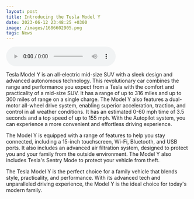 ```yaml
--- 
layout: post 
title: Introducing the Tesla Model Y
date: 2023-06-12 23:48:25 +0300 
image: /images/1686602905.png
tags: News 
--- 
```


<audio controls>
        <source src="/audios/1686602905.mp3" type="audio/mpeg">
        Your browser does not support the audio element.
      </audio>

Tesla Model Y is an all-electric mid-size SUV with a sleek design and advanced autonomous technology. This revolutionary car combines the range and performance you expect from a Tesla with the comfort and practicality of a mid-size SUV. It has a range of up to 316 miles and up to 300 miles of range on a single charge. The Model Y also features a dual-motor all-wheel drive system, enabling superior acceleration, traction, and control in all weather conditions. It has an estimated 0-60 mph time of 3.5 seconds and a top speed of up to 155 mph. With the Autopilot system, you can experience a more convenient and effortless driving experience.

The Model Y is equipped with a range of features to help you stay connected, including a 15-inch touchscreen, Wi-Fi, Bluetooth, and USB ports. It also includes an advanced air filtration system, designed to protect you and your family from the outside environment. The Model Y also includes Tesla's Sentry Mode to protect your vehicle from theft.

The Tesla Model Y is the perfect choice for a family vehicle that blends style, practicality, and performance. With its advanced tech and unparalleled driving experience, the Model Y is the ideal choice for today's modern family.